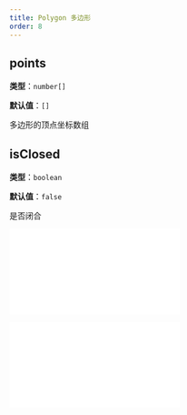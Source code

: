 ```yaml
---
title: Polygon 多边形
order: 8
---
```


## points

**类型**：`number[]`

**默认值**：`[]`

多边形的顶点坐标数组

## isClosed

**类型**：`boolean`

**默认值**：`false`

是否闭合

<embed src="../../common/Marker.zh.md"></embed>

<embed src="../../common/BaseStyleProps.zh.md"></embed>

